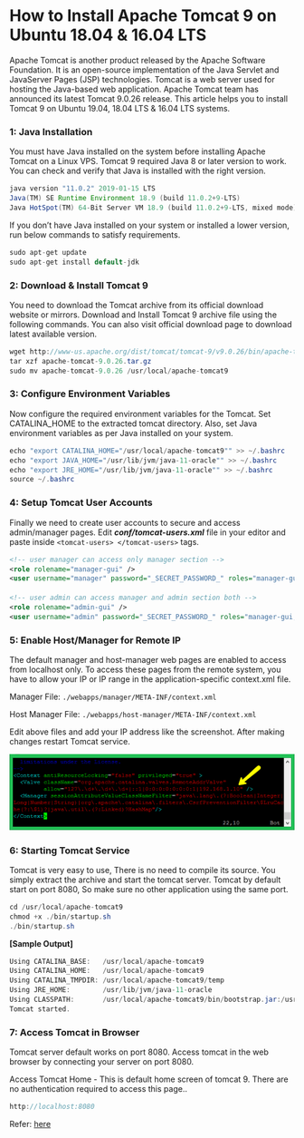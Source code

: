 # How to Install Apache Tomcat 9 on Ubuntu 18.04 & 16.04 LTS

Apache Tomcat is another product released by the Apache Software Foundation. It is an open-source implementation of the Java Servlet and JavaServer Pages (JSP) technologies. Tomcat is a web server used for hosting the Java-based web application. Apache Tomcat team has announced its latest Tomcat 9.0.26 release. This article helps you to install Tomcat 9 on Ubuntu 19.04, 18.04 LTS & 16.04 LTS systems.

### 1: Java Installation
You must have Java installed on the system before installing Apache Tomcat on a Linux VPS. Tomcat 9 required Java 8 or later version to work. You can check and verify that Java is installed with the right version.
```java
java version "11.0.2" 2019-01-15 LTS
Java(TM) SE Runtime Environment 18.9 (build 11.0.2+9-LTS)
Java HotSpot(TM) 64-Bit Server VM 18.9 (build 11.0.2+9-LTS, mixed mode)
```

If you don’t have Java installed on your system or installed a lower version, run below commands to satisfy requirements.
```java
sudo apt-get update
sudo apt-get install default-jdk
```

### 2: Download & Install Tomcat 9
You need to download the Tomcat archive from its official download website or mirrors. Download and Install Tomcat 9 archive file using the following commands. You can also visit official download page to download latest available version.
```java
wget http://www-us.apache.org/dist/tomcat/tomcat-9/v9.0.26/bin/apache-tomcat-9.0.26.tar.gz
tar xzf apache-tomcat-9.0.26.tar.gz
sudo mv apache-tomcat-9.0.26 /usr/local/apache-tomcat9
```

### 3: Configure Environment Variables
Now configure the required environment variables for the Tomcat. Set CATALINA_HOME to the extracted tomcat directory. Also, set Java environment variables as per Java installed on your system.
```java
echo "export CATALINA_HOME="/usr/local/apache-tomcat9"" >> ~/.bashrc
echo "export JAVA_HOME="/usr/lib/jvm/java-11-oracle"" >> ~/.bashrc
echo "export JRE_HOME="/usr/lib/jvm/java-11-oracle"" >> ~/.bashrc
source ~/.bashrc
```

### 4: Setup Tomcat User Accounts
Finally we need to create user accounts to secure and access admin/manager pages. Edit _**conf/tomcat-users.xml**_ file in your editor and paste inside `<tomcat-users> </tomcat-users>` tags.
```xml
<!-- user manager can access only manager section -->
<role rolename="manager-gui" />
<user username="manager" password="_SECRET_PASSWORD_" roles="manager-gui" />

<!-- user admin can access manager and admin section both -->
<role rolename="admin-gui" />
<user username="admin" password="_SECRET_PASSWORD_" roles="manager-gui,admin-gui" />
```
 
### 5: Enable Host/Manager for Remote IP
The default manager and host-manager web pages are enabled to access from localhost only. To access these pages from the remote system, you have to allow your IP or IP range in the application-specific context.xml file.

Manager File: `./webapps/manager/META-INF/context.xml`

Host Manager File: `./webapps/host-manager/META-INF/context.xml`

Edit above files and add your IP address like the screenshot. After making changes restart Tomcat service.

![](https://github.com/AnhDT0407/Documention/blob/master/Images/tomcat-enable-remote-access.png)


### 6: Starting Tomcat Service
Tomcat is very easy to use, There is no need to compile its source. You simply extract the archive and start the tomcat server. Tomcat by default start on port 8080, So make sure no other application using the same port.
```java
cd /usr/local/apache-tomcat9
chmod +x ./bin/startup.sh
./bin/startup.sh
```

**[Sample Output]**
```java
Using CATALINA_BASE:   /usr/local/apache-tomcat9
Using CATALINA_HOME:   /usr/local/apache-tomcat9
Using CATALINA_TMPDIR: /usr/local/apache-tomcat9/temp
Using JRE_HOME:        /usr/lib/jvm/java-11-oracle
Using CLASSPATH:       /usr/local/apache-tomcat9/bin/bootstrap.jar:/usr/local/apache-tomcat9/bin/tomcat-juli.jar
Tomcat started.
```

### 7: Access Tomcat in Browser
Tomcat server default works on port 8080. Access tomcat in the web browser by connecting your server on port 8080.

Access Tomcat Home - This is default home screen of tomcat 9. There are no authentication required to access this page..
```java
http://localhost:8080 
```

Refer: [here](https://tecadmin.net/install-tomcat-9-on-ubuntu/)
